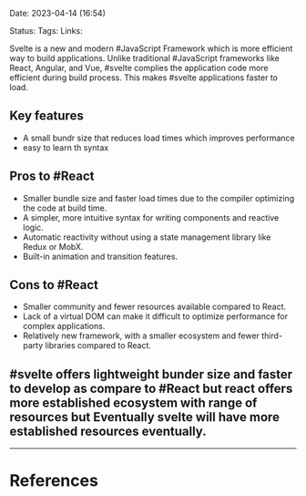 Date:  2023-04-14 (16:54)

Status: 
Tags:
Links:


Svelte is a new and modern #JavaScript Framework which is more efficient way to build applications. Unlike traditional #JavaScript frameworks like React, Angular, and Vue, #svelte complies the application code more efficient during build process. This makes #svelte applications faster to load. 

## Key features

- A small bundr size that reduces load times which improves performance
- easy to learn th syntax

## Pros to #React
- Smaller bundle size and faster load times due to the compiler optimizing the code at build time.
- A simpler, more intuitive syntax for writing components and reactive logic.
- Automatic reactivity without using a state management library like Redux or MobX.
- Built-in animation and transition features.
## Cons to #React 

- Smaller community and fewer resources available compared to React.
- Lack of a virtual DOM can make it difficult to optimize performance for complex applications.
- Relatively new framework, with a smaller ecosystem and fewer third-party libraries compared to React.

## #svelte offers lightweight bunder size and faster to develop as compare to #React but react offers more established ecosystem with range of resources but Eventually svelte will have more established resources eventually. 

___
# References
